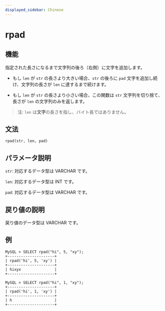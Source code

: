 ```yaml
---
displayed_sidebar: Chinese
---
```


# rpad

## 機能

指定された長さになるまで文字列の後ろ（右側）に文字を追加します。

- もし `len` が `str` の長さより大きい場合、`str` の後ろに `pad` 文字を追加し続け、文字列の長さが `len` に達するまで続けます。

- もし `len` が `str` の長さより小さい場合、この関数は `str` 文字列を切り捨て、長さが `len` の文字列のみを返します。

> 注: `len` は**文字**の長さを指し、バイト長ではありません。

## 文法

```Haskell
rpad(str, len, pad)
```

## パラメータ説明

`str`: 対応するデータ型は VARCHAR です。

`len`: 対応するデータ型は INT です。

`pad`: 対応するデータ型は VARCHAR です。

## 戻り値の説明

戻り値のデータ型は VARCHAR です。

## 例

```Plain Text
MySQL > SELECT rpad("hi", 5, "xy");
+---------------------+
| rpad('hi', 5, 'xy') |
+---------------------+
| hixyx               |
+---------------------+

MySQL > SELECT rpad("hi", 1, "xy");
+---------------------+
| rpad('hi', 1, 'xy') |
+---------------------+
| h                   |
+---------------------+
```

